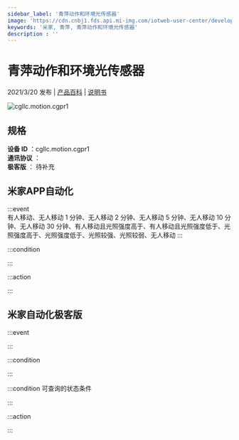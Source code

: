 ```yaml
---
sidebar_label: '青萍动作和环境光传感器'
image: 'https://cdn.cnbj1.fds.api.mi-img.com/iotweb-user-center/developer_1679047724978kfgGugkB.png?GalaxyAccessKeyId=AKVGLQWBOVIRQ3XLEW&Expires=9223372036854775807&Signature=yTESkwDjeVOzQvdnsPbT58GyHqI='
keywords: '米家, 青萍, 青萍动作和环境光传感器'
description : ''
---
```

# 青萍动作和环境光传感器

2021/3/20 发布 | [产品百科](https://home.mi.com/webapp/content/baike/product/index.html?model=cgllc.motion.cgpr1/) | [说明书](https://home.mi.com/views/introduction.html?model=cgllc.motion.cgpr1&region=cn)

![cgllc.motion.cgpr1](https://cdn.cnbj1.fds.api.mi-img.com/iotweb-user-center/developer_1679047724978kfgGugkB.png?GalaxyAccessKeyId=AKVGLQWBOVIRQ3XLEW&Expires=9223372036854775807&Signature=yTESkwDjeVOzQvdnsPbT58GyHqI=)

## 规格  
> 
**设备 ID** ：cgllc.motion.cgpr1  
**通讯协议** ：  
**极客版**  ： 待补充 


## 米家APP自动化  

:::event  
有人移动、无人移动 1 分钟、无人移动 2 分钟、无人移动 5 分钟、无人移动 10 分钟、无人移动 30 分钟、有人移动且光照强度高于、有人移动且光照强度低于、光照强度高于、光照强度低于、光照较强、光照较弱、无人移动
:::

:::condition  

:::

:::action   

:::

## 米家自动化极客版  

:::event  

:::

:::condition  

:::

:::condition 可查询的状态条件  

:::

:::action  

:::

        
